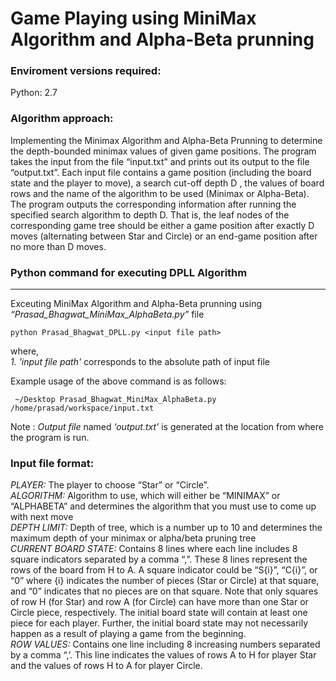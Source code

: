 Game Playing using MiniMax Algorithm and Alpha-Beta prunning
==========================================================

### Enviroment versions required:
Python: 2.7 

### Algorithm approach:
Implementing the Minimax Algorithm and Alpha-Beta Prunning to determine the depth-bounded minimax values of given game positions. The program takes the input from the file “input.txt” and prints out its output to the file “output.txt”. Each input file contains a game position (including the board state and the player to move), a search cut-off depth D , the values of board rows and the name of the algorithm to be used (Minimax or Alpha-Beta). The program outputs the corresponding information after running the specified search algorithm to depth D. That is, the leaf nodes of the corresponding game tree should be either a game position after exactly D moves (alternating between Star and Circle) or an end-game position after no more than D moves.

### Python command for executing DPLL Algorithm

* * *

Exceuting MiniMax Algorithm and Alpha-Beta prunning using _“Prasad\_Bhagwat\_MiniMax_AlphaBeta.py”_ file

    python Prasad_Bhagwat_DPLL.py <input file path>
    

where,  
_1. 'input file path'_ corresponds to the absolute path of input file  

Example usage of the above command is as follows:

     ~/Desktop Prasad_Bhagwat_MiniMax_AlphaBeta.py /home/prasad/workspace/input.txt
    

Note : _Output file_ named _‘output.txt’_ is generated at the location from where the program is run.


### Input file format:
_PLAYER:_​ The player to choose “Star” or “Circle”.  
_ALGORITHM:_​ Algorithm to use, which will either be “MINIMAX” or “ALPHABETA” and determines the algorithm that you must use to come up with next move  
_DEPTH LIMIT:_​ Depth of tree, which is a number up to 10 and determines the maximum depth of your minimax or alpha/beta pruning tree  
_CURRENT BOARD STATE:_​ Contains 8 lines where each line includes 8 square indicators separated by a comma “,”. These 8 lines represent the rows of the board from H to A. A square indicator could be “S{i}”, “C{i}”, or “0” where {i} indicates the number of pieces (Star or Circle) at that square, and “0” indicates that no pieces are on that square. Note that only squares of row H (for Star) and row A (for Circle) can have more than one Star or Circle piece, respectively. The initial board state will contain at least one piece for each player. Further, the initial board state may not necessarily happen as a result of playing a game from the beginning.  
_ROW VALUES:_​ Contains one line including 8 increasing numbers separated by a comma “,’. This line indicates the values of rows A to H for player Star and the values of rows H to A for player Circle.  

